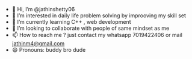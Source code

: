 - 👋 Hi, I’m @jathinshetty06
- 👀 I’m interested in daily life problem solving by improoving my skill set 
- 🌱 I’m currently learning C++ , web development 
- 💞️ I’m looking to collaborate with people of same mindset as me 
- 📫 How to reach me ? just contact my whatsapp 7019422406 or mail jathinm4@gmail.com
- 😄 Pronouns: buddy bro dude

<!---
jathinshetty06/jathinshetty06 is a ✨ special ✨ repository because its `README.md` (this file) appears on your GitHub profile.
You can click the Preview link to take a look at your changes.
--->
